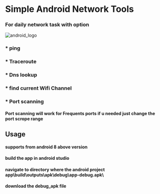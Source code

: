 # Simple Android Network Tools # 
### For daily network task with option ###
![android_logo](https://github.com/nirmalsaravanan/Simple_Network_Tools_apk/assets/68532007/34ebee8b-89bd-4bc6-9715-863f47df4186)
### * ping ###
### * Traceroute ###
### * Dns lookup ###
### * find current Wifi Channel ###
### * Port scanning ###
#### Port scanning will work for Frequents ports if u needed just change the port scrope range ####


## Usage ##
#### supports from android 8 above version ####
#### build the app in android studio ####
#### navigate to directory where the android project app\build\outputs\apk\debug\app-debug.apk\ ####
#### download the debug_apk file ####


